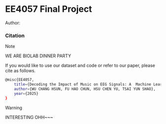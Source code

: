 # EE4057 Final Project

Author:

### Citation

> [!NOTE]
> WE ARE BIOLAB DINNER PARTY

If you would like to use our dataset and code or refer to our paper, please cite as follows.
```bash
@misc{EE4057,
    title={Decoding the Impact of Music on EEG Signals: A  Machine Learning Approach to Predict Neural Responses},
    author={WU CHANG HSUN, FU HAO CHUN, HSU CHEN YU, TSAI YUN SHAO},
    year={2025}
}
```
> [!WARNING]
> INTERESTING OHH~~~

